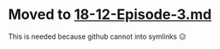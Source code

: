 # Moved to [18-12-Episode-3.md](../links/18-12-Episode-3.md)

This is needed because github cannot into symlinks 😑
